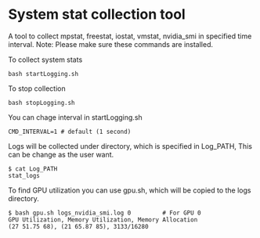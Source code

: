 # System stat collection tool
A tool to collect mpstat, freestat, iostat, vmstat, nvidia_smi in specified time interval.
Note: Please make sure these commands are installed.

To collect system stats
```
bash startLogging.sh
```

To stop collection
```
bash stopLogging.sh
```

You can chage interval in startLogging.sh
```
CMD_INTERVAL=1 # default (1 second)
```

Logs will be collected under directory, which is specified in Log_PATH, This can be change as the user want.
```
$ cat Log_PATH
stat_logs 
```

To find GPU utilization you can use gpu.sh, which will be copied to the logs directory.
```
$ bash gpu.sh logs_nvidia_smi.log 0         # For GPU 0
GPU Utilization, Memory Utilization, Memory Allocation
(27 51.75 68), (21 65.87 85), 3133/16280
```
